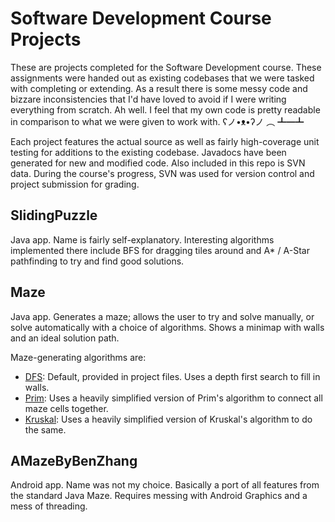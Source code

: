 # Software Development Course Projects
These are projects completed for the Software Development course. These assignments were handed out as existing codebases that we were tasked with completing or extending. 
As a result there is some messy code and bizzare inconsistencies that I'd have loved to avoid if I were writing everything from scratch. Ah well. I feel that my own code is pretty readable in comparison to what we were given to work with. ʕノ•ᴥ•ʔノ ︵ ┻━┻

Each project features the actual source as well as fairly high-coverage unit testing for additions to the existing codebase. 
Javadocs have been generated for new and modified code.
Also included in this repo is SVN data. During the course's progress, SVN was used for version control and project submission for grading.

## SlidingPuzzle
Java app. Name is fairly self-explanatory. Interesting algorithms implemented there include BFS for dragging tiles around and A* / A-Star pathfinding to try and find good solutions.

## Maze
Java app. Generates a maze; allows the user to try and solve manually, or solve automatically with a choice of algorithms. Shows a minimap with walls and an ideal solution path.

Maze-generating algorithms are:
- [DFS](https://en.wikipedia.org/wiki/Depth-first_search): Default, provided in project files. Uses a depth first search to fill in walls.
- [Prim](https://en.wikipedia.org/wiki/Prim%27s_algorithm): Uses a heavily simplified version of Prim's algorithm to connect all maze cells together.
- [Kruskal](https://en.wikipedia.org/wiki/Kruskal%27s_algorithm): Uses a heavily simplified version of Kruskal's algorithm to do the same.

## AMazeByBenZhang
Android app. Name was not my choice. Basically a port of all features from the standard Java Maze. Requires messing with Android Graphics and a mess of threading.
